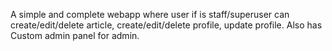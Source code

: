 <MyBlog app>

A simple and complete webapp where user if is staff/superuser can create/edit/delete article, create/edit/delete profile,
update profile.
Also has Custom admin panel for admin.

